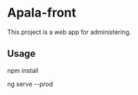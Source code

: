 # Apala-front

This project is a web app for administering.

## Usage

npm install

ng serve --prod
